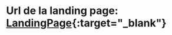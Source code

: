 

# Url de la landing page: [LandingPage](https://lading-page-deploit.vercel.app/){:target="_blank"}
